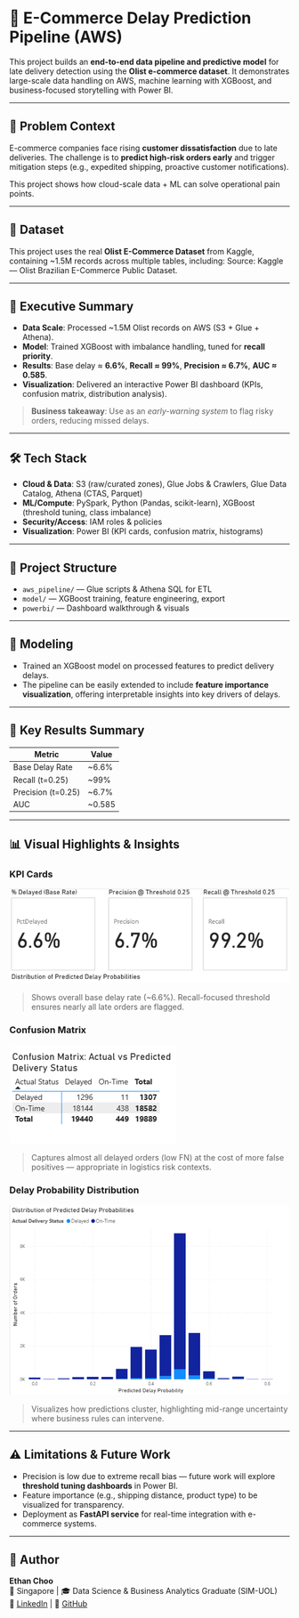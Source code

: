 # 🚚 E-Commerce Delay Prediction Pipeline (AWS) 

This project builds an **end-to-end data pipeline and predictive model** for late delivery detection using the **Olist e-commerce dataset**. It demonstrates large-scale data handling on AWS, machine learning with XGBoost, and business-focused storytelling with Power BI.

---

## 💼 Problem Context

E-commerce companies face rising **customer dissatisfaction** due to late deliveries. The challenge is to **predict high-risk orders early** and trigger mitigation steps (e.g., expedited shipping, proactive customer notifications).

This project shows how cloud-scale data + ML can solve operational pain points.

---

## 📂 Dataset

This project uses the real **Olist E-Commerce Dataset** from Kaggle, containing ~1.5M records across multiple tables, including:
Source: Kaggle — Olist Brazilian E-Commerce Public Dataset.

---

## 📌 Executive Summary

- **Data Scale**: Processed ~1.5M Olist records on AWS (S3 + Glue + Athena).  
- **Model**: Trained XGBoost with imbalance handling, tuned for **recall priority**.  
- **Results**: Base delay ≈ **6.6%**, **Recall ≈ 99%**, **Precision ≈ 6.7%**, **AUC ≈ 0.585**.  
- **Visualization**: Delivered an interactive Power BI dashboard (KPIs, confusion matrix, distribution analysis).  

> **Business takeaway**: Use as an *early-warning system* to flag risky orders, reducing missed delays.

---

## 🛠️ Tech Stack

- **Cloud & Data**: S3 (raw/curated zones), Glue Jobs & Crawlers, Glue Data Catalog, Athena (CTAS, Parquet)
- **ML/Compute**: PySpark, Python (Pandas, scikit-learn), XGBoost (threshold tuning, class imbalance)
- **Security/Access**: IAM roles & policies
- **Visualization**: Power BI (KPI cards, confusion matrix, histograms)

---

## 📁 Project Structure

- `aws_pipeline/` — Glue scripts & Athena SQL for ETL  
- `model/` — XGBoost training, feature engineering, export  
- `powerbi/` — Dashboard walkthrough & visuals  

--- 

## 🧠 Modeling  
- Trained an XGBoost model on processed features to predict delivery delays.  
- The pipeline can be easily extended to include **feature importance visualization**, offering interpretable insights into key drivers of delays.

--- 

## 🌟 Key Results Summary

| Metric                  | Value   |
|--------------------------|---------|
| Base Delay Rate          | ~6.6%   |
| Recall (t=0.25)          | ~99%    |
| Precision (t=0.25)       | ~6.7%   |
| AUC                      | ~0.585  |

---

## 📊 Visual Highlights & Insights

### KPI Cards
![KPI and Metrics](visuals/KPI_and_metrics.png) 
> Shows overall base delay rate (~6.6%). Recall-focused threshold ensures nearly all late orders are flagged.

### Confusion Matrix
![Confusion Matrix](visuals/Confusion_matrix.png)
> Captures almost all delayed orders (low FN) at the cost of more false positives — appropriate in logistics risk contexts.

### Delay Probability Distribution
![Distribution of Predicted Delay Probabilities](visuals/Distribution_of_predicted_delay_probabilities.png)
> Visualizes how predictions cluster, highlighting mid-range uncertainty where business rules can intervene.

---

## ⚠️ Limitations & Future Work

- Precision is low due to extreme recall bias — future work will explore **threshold tuning dashboards** in Power BI.  
- Feature importance (e.g., shipping distance, product type) to be visualized for transparency.  
- Deployment as **FastAPI service** for real-time integration with e-commerce systems.  

---

## 🔗 Author

**Ethan Choo**  
📍 Singapore | 🎓 Data Science & Business Analytics Graduate (SIM-UOL)  
🔗 [LinkedIn](https://www.linkedin.com/in/ethanchoo5/) | 🔗 [GitHub](https://github.com/ethan-analytics)
